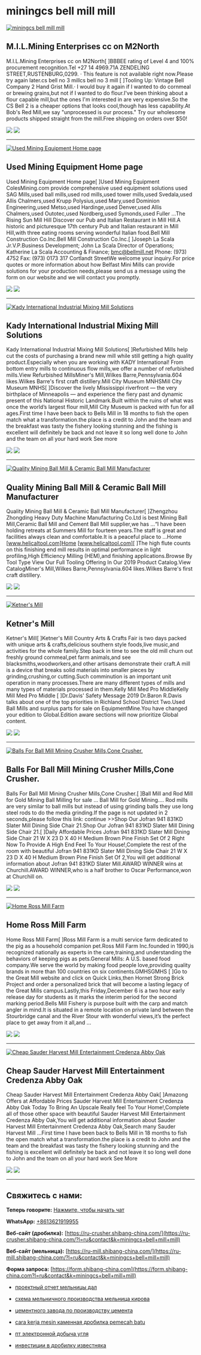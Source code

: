 # miningcs bell mill mill

<a href="https://swt.shibang-china.com/?l=ru&img&k=miningcs+bell+mill+mill" target="_blank">![miningcs bell mill mill](http://static.shibang-china.com/all-800x300/199.jpg)</a>

## M.I.L.Mining Enterprises cc on M2North
M.I.L.Mining Enterprises cc on M2North[ ]BBBEE rating of Level 4 and 100% procurement recognition.Tel +27 14 4969.71A ZENDELING STREET,RUSTENBURG,0299.&nbsp;&#0183;&#32;This feature is not available right now.Please try again later.cs bell no 3 millcs bell no 3 mill [ ]Tooling Up: Vintage Bell Company 2 Hand Grist Mill.&#183; I would buy it again if I wanted to do cornmeal or brewing grains,but not if I wanted to do flour.I've been thinking about a flour capable mill,but the ones I'm interested in are very expensive.So the CS Bell 2 is a cheaper options that looks cool,though has less capability.At Bob's Red Mill,we say &quot;unprocessed is our process.&quot; Try our wholesome products shipped straight from the mill.Free shipping on orders over $50!


<a href="https://whatsapp.shibangsoft.com/WhatsApp.php" target="_blank" title="WhatsApp">![](http://static.shibang-china.com/icon/whatsapp.png)</a> <a href="https://swt.shibang-china.com/?l=ru&icon&k=miningcs+bell+mill+mill" target="_blank">![](http://static.shibang-china.com/icon/chat-ru.png)</a>

---

<a href="https://swt.shibang-china.com/?l=ru&img&k=miningcs+bell+mill+mill" target="_blank">![Used Mining Equipment Home page](http://static.shibang-china.com/all-800x300/24.jpg)</a>

## Used Mining Equipment Home page
Used Mining Equipment Home page[ ]Used Mining Equipment ColesMining.com provide comprehensive used equipment solutions used SAG Mills,used ball mills,used rod mills,used tower mills,used Svedala,used Allis Chalmers,used Krupp Polysius,used Mary,used Dominion Engineering,used Metso,used Hardinge,used Denver,used Allis Chalmers,used Outotec,used Nordberg,used Symonds,used Fuller …The Rising Sun Mill Hill Discover our Pub and Italian Restaurant in Mill Hill.A historic and picturesque 17th century Pub and Italian restaurant in Mill Hill,with three eating rooms serving wonderful Italian food.Bell Mill Construction Co.Inc.Bell Mill Construction Co.Inc.[ ]Joseph La Scala Jr.V.P.Business Development; John La Scala Director of Operations; Katherine La Scala Accounting &amp; Finance; bmc@bellmill.net Phone: (973) 4752 Fax: (973) 0173 317 Cortlandt StreetWe welcome your inquiry.For price quotes or more information about how Belfast Mini Mills can provide solutions for your production needs,please send us a message using the form on our website and we will contact you promptly.


<a href="https://whatsapp.shibangsoft.com/WhatsApp.php" target="_blank" title="WhatsApp">![](http://static.shibang-china.com/icon/whatsapp.png)</a> <a href="https://swt.shibang-china.com/?l=ru&icon&k=miningcs+bell+mill+mill" target="_blank">![](http://static.shibang-china.com/icon/chat-ru.png)</a>

---

<a href="https://swt.shibang-china.com/?l=ru&img&k=miningcs+bell+mill+mill" target="_blank">![Kady International Industrial Mixing Mill Solutions](http://static.shibang-china.com/all-800x300/848.jpg)</a>

## Kady International Industrial Mixing Mill Solutions
Kady International Industrial Mixing Mill Solutions[ ]Refurbished Mills help cut the costs of purchasing a brand new mill while still getting a high quality product.Especially when you are working with KADY International! From bottom entry mills to continuous flow mills,we offer a number of refurbished mills.View Refurbished MillsMiner's Mill,Wilkes Barre,Pennsylvania.604 likes.Wilkes Barre's first craft distillery.Mill City Museum MNHSMill City Museum MNHS[ ]Discover the lively Mississippi riverfront — the very birthplace of Minneapolis — and experience the fiery past and dynamic present of this National Historic Landmark.Built within the ruins of what was once the world’s largest flour mill,Mill City Museum is packed with fun for all ages.First time I have been back to Bells Mill in 18 months to fish the open match what a transformation.the place is a credit to John and the team and the breakfast was tasty the fishery looking stunning and the fishing is excellent will definitely be back and not leave it so long well done to John and the team on all your hard work See more


<a href="https://whatsapp.shibangsoft.com/WhatsApp.php" target="_blank" title="WhatsApp">![](http://static.shibang-china.com/icon/whatsapp.png)</a> <a href="https://swt.shibang-china.com/?l=ru&icon&k=miningcs+bell+mill+mill" target="_blank">![](http://static.shibang-china.com/icon/chat-ru.png)</a>

---

<a href="https://swt.shibang-china.com/?l=ru&img&k=miningcs+bell+mill+mill" target="_blank">![Quality Mining Ball Mill &amp; Ceramic Ball Mill Manufacturer](http://static.shibang-china.com/all-800x300/291.jpg)</a>

## Quality Mining Ball Mill &amp; Ceramic Ball Mill Manufacturer
Quality Mining Ball Mill &amp; Ceramic Ball Mill Manufacturer[ ]Zhengzhou Zhongding Heavy Duty Machine Manufacturing Co.Ltd is best Mining Ball Mill,Ceramic Ball Mill and Cement Ball Mill supplier,we has …“I have been holding retreats at Summers Mill for fourteen years.The staff is great and facilities always clean and comfortable.It is a peaceful place to …Home [www.helicaltool.com]Home [www.helicaltool.com][ ]The high flute counts on this finishing end mill results in optimal performance in light profiling,High Efficiency Milling (HEM),and finishing applications.Browse By Tool Type View Our Full Tooling Offering In Our 2019 Product Catalog.View CatalogMiner's Mill,Wilkes Barre,Pennsylvania.604 likes.Wilkes Barre's first craft distillery.


<a href="https://whatsapp.shibangsoft.com/WhatsApp.php" target="_blank" title="WhatsApp">![](http://static.shibang-china.com/icon/whatsapp.png)</a> <a href="https://swt.shibang-china.com/?l=ru&icon&k=miningcs+bell+mill+mill" target="_blank">![](http://static.shibang-china.com/icon/chat-ru.png)</a>

---

<a href="https://swt.shibang-china.com/?l=ru&img&k=miningcs+bell+mill+mill" target="_blank">![Ketner's Mill](http://static.shibang-china.com/all-800x300/12.jpg)</a>

## Ketner's Mill
Ketner's Mill[ ]Ketner's Mill Country Arts &amp; Crafts Fair is two days packed with unique arts &amp; crafts,delicious southern style foods,live music,and activities for the whole family.Step back in time to see the old mill churn out freshly ground cornmeal,pet farm animals,and see blacksmiths,woodworkers,and other artisans demonstrate their craft.A mill is a device that breaks solid materials into smaller pieces by grinding,crushing,or cutting.Such comminution is an important unit operation in many processes.There are many different types of mills and many types of materials processed in them.Kelly Mill Med Pro MiddleKelly Mill Med Pro Middle [ ]Dr.Davis' Safety Message 2019 Dr.Baron R.Davis talks about one of the top priorities in Richland School District Two.Used Ball Mills and surplus parts for sale on EquipmentMine.You have changed your edition to Global.Edition aware sections will now prioritize Global content.


<a href="https://whatsapp.shibangsoft.com/WhatsApp.php" target="_blank" title="WhatsApp">![](http://static.shibang-china.com/icon/whatsapp.png)</a> <a href="https://swt.shibang-china.com/?l=ru&icon&k=miningcs+bell+mill+mill" target="_blank">![](http://static.shibang-china.com/icon/chat-ru.png)</a>

---

<a href="https://swt.shibang-china.com/?l=ru&img&k=miningcs+bell+mill+mill" target="_blank">![Balls For Ball Mill Mining Crusher Mills,Cone Crusher.](http://static.shibang-china.com/all-800x300/264.jpg)</a>

## Balls For Ball Mill Mining Crusher Mills,Cone Crusher.
Balls For Ball Mill Mining Crusher Mills,Cone Crusher.[ ]Ball Mill and Rod Mill for Gold Mining Ball Milling for sale … Ball Mill for Gold Mining.… Rod mills are very similar to ball mills but instead of using grinding balls they use long steel rods to do the media grinding.If the page is not updated in 2 seconds,please follow this link: continue &gt;&gt;Shop Our Jofran 941 831KD Slater Mill Dining Side Chair 21.Shop Our Jofran 941 831KD Slater Mill Dining Side Chair 21.[ ]Daily Affordable Prices Jofran 941 831KD Slater Mill Dining Side Chair 21 W X 23 D X 40 H Medium Brown Pine Finish Set Of 2 Right Now To Provide A High End Feel To Your House!,Complete the rest of the room with beautiful Jofran 941 831KD Slater Mill Dining Side Chair 21 W X 23 D X 40 H Medium Brown Pine Finish Set Of 2,You will get additional information about Jofran 941 831KD Slater Mill.AWARD WINNER wins at Churchill.AWARD WINNER,who is a half brother to Oscar Performance,won at Churchill on.


<a href="https://whatsapp.shibangsoft.com/WhatsApp.php" target="_blank" title="WhatsApp">![](http://static.shibang-china.com/icon/whatsapp.png)</a> <a href="https://swt.shibang-china.com/?l=ru&icon&k=miningcs+bell+mill+mill" target="_blank">![](http://static.shibang-china.com/icon/chat-ru.png)</a>

---

<a href="https://swt.shibang-china.com/?l=ru&img&k=miningcs+bell+mill+mill" target="_blank">![Home Ross Mill Farm](http://static.shibang-china.com/all-800x300/1432.jpg)</a>

## Home Ross Mill Farm
Home Ross Mill Farm[ ]Ross Mill Farm is a multi service farm dedicated to the pig as a household companion pet.Ross Mill Farm Inc.founded in 1990,is recognized nationally as experts in the care,training,and understanding the behaviors of keeping pigs as pets.General Mills: A U.S. based food company.We serve the world by making food people love,providing quality brands in more than 100 countries on six continents.GMHSGMHS [ ]Go to the Great Mill website and click on Quick Links,then Hornet Strong Brick Project and order a personalized brick that will become a lasting legacy of the Great Mills campus.Lastly,this Friday,December 6 is a two hour early release day for students as it marks the interim period for the second marking period.Bells Mill Fishery is purpose built with the carp and match angler in mind.It is situated in a remote location on private land between the Stourbridge canal and the River Stour with wonderful views,it’s the perfect place to get away from it all,and …


<a href="https://whatsapp.shibangsoft.com/WhatsApp.php" target="_blank" title="WhatsApp">![](http://static.shibang-china.com/icon/whatsapp.png)</a> <a href="https://swt.shibang-china.com/?l=ru&icon&k=miningcs+bell+mill+mill" target="_blank">![](http://static.shibang-china.com/icon/chat-ru.png)</a>

---

<a href="https://swt.shibang-china.com/?l=ru&img&k=miningcs+bell+mill+mill" target="_blank">![Cheap Sauder Harvest Mill Entertainment Credenza Abby Oak](http://static.shibang-china.com/all-800x300/1007.jpg)</a>

## Cheap Sauder Harvest Mill Entertainment Credenza Abby Oak
Cheap Sauder Harvest Mill Entertainment Credenza Abby Oak[ ]Amazong Offers at Affordable Prices Sauder Harvest Mill Entertainment Credenza Abby Oak Today To Bring An Upscale Really feel To Your Home!,Complete all of those other space with beautiful Sauder Harvest Mill Entertainment Credenza Abby Oak,You will get additional information about Sauder Harvest Mill Entertainment Credenza Abby Oak,Search many Sauder Harvest Mill …First time I have been back to Bells Mill in 18 months to fish the open match what a transformation.the place is a credit to John and the team and the breakfast was tasty the fishery looking stunning and the fishing is excellent will definitely be back and not leave it so long well done to John and the team on all your hard work See More

<a href="https://whatsapp.shibangsoft.com/WhatsApp.php" target="_blank" title="WhatsApp">![](http://static.shibang-china.com/icon/whatsapp.png)</a> <a href="https://swt.shibang-china.com/?l=ru&icon&k=miningcs+bell+mill+mill" target="_blank">![](http://static.shibang-china.com/icon/chat-ru.png)</a>

---
## Свяжитесь с нами:

**Теперь говорите:** [Нажмите, чтобы начать чат](https://swt.shibang-china.com?l=ru&contact&k=miningcs+bell+mill+mill)

**WhatsApp:**  [+8613621919955](https://whatsapp.shibangsoft.com/WhatsApp.php)

**Веб-сайт (дробилка):** [https://ru-crusher.shibang-china.com/](https://ru-crusher.shibang-china.com/?l=ru&contact&k=miningcs+bell+mill+mill)

**Веб-сайт (мельница):** [https://ru-mill.shibang-china.com/](https://ru-mill.shibang-china.com/?l=ru&contact&k=miningcs+bell+mill+mill)

**Форма запроса:** [https://form.shibang-china.com](https://form.shibang-china.com?l=ru&contact&k=miningcs+bell+mill+mill)

* [проектный отчет мельницы дал](../117/%D0%BF%D1%80%D0%BE%D0%B5%D0%BA%D1%82%D0%BD%D1%8B%D0%B9%20%D0%BE%D1%82%D1%87%D0%B5%D1%82%20%D0%BC%D0%B5%D0%BB%D1%8C%D0%BD%D0%B8%D1%86%D1%8B%20%D0%B4%D0%B0%D0%BB.md)

* [схема мельничного производства мельница кирова](../110/%D1%81%D1%85%D0%B5%D0%BC%D0%B0%20%D0%BC%D0%B5%D0%BB%D1%8C%D0%BD%D0%B8%D1%87%D0%BD%D0%BE%D0%B3%D0%BE%20%D0%BF%D1%80%D0%BE%D0%B8%D0%B7%D0%B2%D0%BE%D0%B4%D1%81%D1%82%D0%B2%D0%B0%20%D0%BC%D0%B5%D0%BB%D1%8C%D0%BD%D0%B8%D1%86%D0%B0%20%D0%BA%D0%B8%D1%80%D0%BE%D0%B2%D0%B0.md)

* [цементного завода по производству цемента](../114/%D1%86%D0%B5%D0%BC%D0%B5%D0%BD%D1%82%D0%BD%D0%BE%D0%B3%D0%BE%20%D0%B7%D0%B0%D0%B2%D0%BE%D0%B4%D0%B0%20%D0%BF%D0%BE%20%D0%BF%D1%80%D0%BE%D0%B8%D0%B7%D0%B2%D0%BE%D0%B4%D1%81%D1%82%D0%B2%D1%83%20%D1%86%D0%B5%D0%BC%D0%B5%D0%BD%D1%82%D0%B0.md)

* [cara kerja mesin каменная дробилка pemecah batu](../120/cara%20kerja%20mesin%20%D0%BA%D0%B0%D0%BC%D0%B5%D0%BD%D0%BD%D0%B0%D1%8F%20%D0%B4%D1%80%D0%BE%D0%B1%D0%B8%D0%BB%D0%BA%D0%B0%20pemecah%20batu.md)

* [пт электронной добыча угля](../108/%D0%BF%D1%82%20%D1%8D%D0%BB%D0%B5%D0%BA%D1%82%D1%80%D0%BE%D0%BD%D0%BD%D0%BE%D0%B9%20%D0%B4%D0%BE%D0%B1%D1%8B%D1%87%D0%B0%20%D1%83%D0%B3%D0%BB%D1%8F.md)

* [инвестиции в дробилку известняка](../120/%D0%B8%D0%BD%D0%B2%D0%B5%D1%81%D1%82%D0%B8%D1%86%D0%B8%D0%B8%20%D0%B2%20%D0%B4%D1%80%D0%BE%D0%B1%D0%B8%D0%BB%D0%BA%D1%83%20%D0%B8%D0%B7%D0%B2%D0%B5%D1%81%D1%82%D0%BD%D1%8F%D0%BA%D0%B0.md)